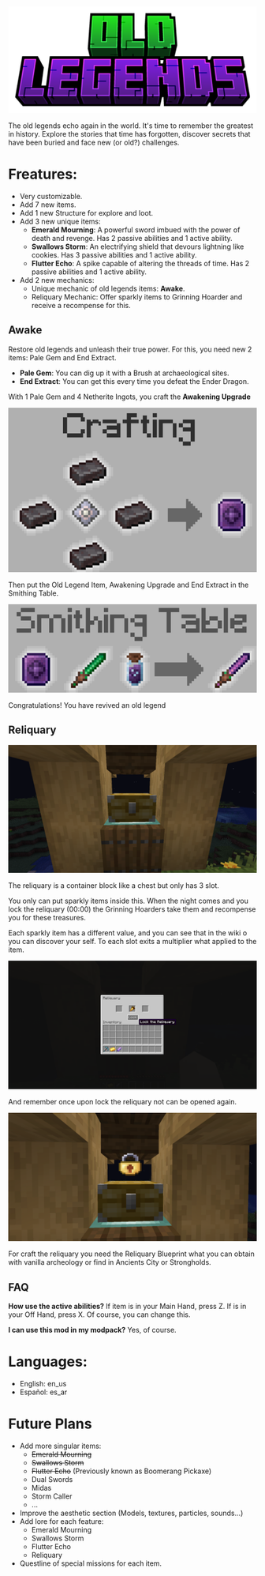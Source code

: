 ![Crafting of Awakening Upgrade](src/main/resources/presentation/old_legends_title.png)

The old legends echo again in the world. It's time to remember the greatest in history.
Explore the stories that time has forgotten, discover secrets that have been buried and face new (or old?) challenges.

# Freatures:

- Very customizable.
- Add 7 new items.
- Add 1 new Structure for explore and loot.
- Add 3 new unique items:
    - **Emerald Mourning**: A powerful sword imbued with the power of death and revenge. Has 2 passive abilities and 1
      active ability.
    - **Swallows Storm**: An electrifying shield that devours lightning like cookies. Has 3 passive abilities and 1
      active ability.
    - **Flutter Echo**: A spike capable of altering the threads of time. Has 2 passive abilities and 1 active ability.
- Add 2 new mechanics:
    - Unique mechanic of old legends items: **Awake**.
    - Reliquary Mechanic: Offer sparkly items to Grinning Hoarder and receive a recompense for this.

## Awake

Restore old legends and unleash their true power. For this, you need new 2 items: Pale Gem and End Extract.

- **Pale Gem**: You can dig up it with a Brush at archaeological sites.
- **End Extract**: You can get this every time you defeat the Ender Dragon.

With 1 Pale Gem and 4 Netherite Ingots, you craft the **Awakening Upgrade**

![Crafting of Awakening Upgrade](src/main/resources/presentation/awakening_upgrade_crafting.png)

Then put the Old Legend Item, Awakening Upgrade and End Extract in the Smithing Table.

![Awake Old Legend Item](src/main/resources/presentation/awake_smithing_table.png)

Congratulations! You have revived an old legend

## Reliquary

![Reliquary](src/main/resources/presentation/reliquary_1.png)

The reliquary is a container block like a chest but only has 3 slot.

You only can put sparkly items inside this. When the night comes and you lock the reliquary (00:00) the Grinning
Hoarders take them and recompense you for these treasures.

Each sparkly item has a different value, and you can see that in the wiki o you can discover your self. To each slot
exits a multiplier what applied to the item.

![Reliquary GUI](src/main/resources/presentation/reliquary_2.png)

And remember once upon lock the reliquary not can be opened again.

![Reliquary Locked](src/main/resources/presentation/reliquary_3.png)

For craft the reliquary you need the Reliquary Blueprint what you can obtain with vanilla archeology or find in Ancients
City or Strongholds.

## FAQ

**How use the active abilities?**
If item is in your Main Hand, press Z. If is in your Off Hand, press X. Of course, you can change this.

**I can use this mod in my modpack?**
Yes, of course.

# Languages:

- English: en_us
- Español: es_ar

# Future Plans

- Add more singular items:
    - ~~Emerald Mourning~~
    - ~~Swallows Storm~~
    - ~~Flutter Echo~~ (Previously known as Boomerang Pickaxe)
    - Dual Swords
    - Midas
    - Storm Caller
    - ...
- Improve the aesthetic section (Models, textures, particles, sounds...)
- Add lore for each feature:
    - Emerald Mourning
    - Swallows Storm
    - Flutter Echo
    - Reliquary
- Questline of special missions for each item.